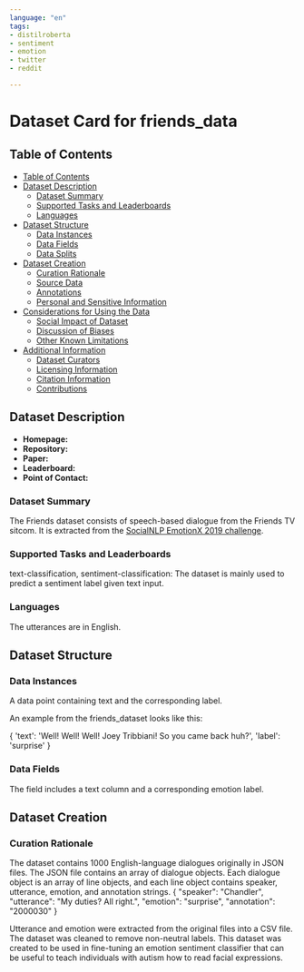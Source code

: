 ```yaml
---
language: "en"
tags:
- distilroberta
- sentiment
- emotion
- twitter
- reddit

---
```


# Dataset Card for friends_data

## Table of Contents
- [Table of Contents](#table-of-contents)
- [Dataset Description](#dataset-description)
  - [Dataset Summary](#dataset-summary)
  - [Supported Tasks and Leaderboards](#supported-tasks-and-leaderboards)
  - [Languages](#languages)
- [Dataset Structure](#dataset-structure)
  - [Data Instances](#data-instances)
  - [Data Fields](#data-fields)
  - [Data Splits](#data-splits)
- [Dataset Creation](#dataset-creation)
  - [Curation Rationale](#curation-rationale)
  - [Source Data](#source-data)
  - [Annotations](#annotations)
  - [Personal and Sensitive Information](#personal-and-sensitive-information)
- [Considerations for Using the Data](#considerations-for-using-the-data)
  - [Social Impact of Dataset](#social-impact-of-dataset)
  - [Discussion of Biases](#discussion-of-biases)
  - [Other Known Limitations](#other-known-limitations)
- [Additional Information](#additional-information)
  - [Dataset Curators](#dataset-curators)
  - [Licensing Information](#licensing-information)
  - [Citation Information](#citation-information)
  - [Contributions](#contributions)

## Dataset Description

- **Homepage:**
- **Repository:**
- **Paper:**
- **Leaderboard:**
- **Point of Contact:**

### Dataset Summary

The Friends dataset consists of speech-based dialogue from the Friends TV sitcom. It is extracted from the [SocialNLP EmotionX 2019 challenge](https://sites.google.com/view/emotionx2019/datasets).

### Supported Tasks and Leaderboards
text-classification, sentiment-classification: The dataset is mainly used to predict a sentiment label given text input.

### Languages
The utterances are in English. 

## Dataset Structure

### Data Instances

A data point containing text and the corresponding label.

An example from the friends_dataset looks like this:

{
    'text': 'Well! Well! Well! Joey Tribbiani! So you came back huh?',
    'label': 'surprise'
}

### Data Fields

The field includes a text column and a corresponding emotion label. 

## Dataset Creation

### Curation Rationale

The dataset contains 1000 English-language dialogues originally in JSON files. The JSON file contains an array of dialogue objects. Each dialogue object is an array of line objects, and each line object contains speaker, utterance, emotion, and annotation strings.
        {
            "speaker": "Chandler",
            "utterance": "My duties?  All right.",
            "emotion": "surprise",
            "annotation": "2000030"
        }

Utterance and emotion were extracted from the original files into a CSV file. The dataset was cleaned to remove non-neutral labels. This dataset was created to be used in fine-tuning an emotion sentiment classifier that can be useful to teach individuals with autism how to read facial expressions.
